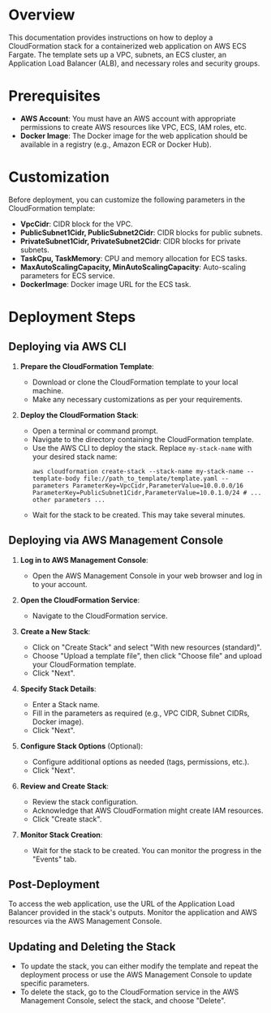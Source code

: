 # Overview

This documentation provides instructions on how to deploy a CloudFormation stack for a containerized web application on AWS ECS Fargate. The template sets up a VPC, subnets, an ECS cluster, an Application Load Balancer (ALB), and necessary roles and security groups.

# Prerequisites

- **AWS Account**: You must have an AWS account with appropriate permissions to create AWS resources like VPC, ECS, IAM roles, etc.
- **Docker Image**: The Docker image for the web application should be available in a registry (e.g., Amazon ECR or Docker Hub).

# Customization

Before deployment, you can customize the following parameters in the CloudFormation template:

- **VpcCidr**: CIDR block for the VPC.
- **PublicSubnet1Cidr, PublicSubnet2Cidr**: CIDR blocks for public subnets.
- **PrivateSubnet1Cidr, PrivateSubnet2Cidr**: CIDR blocks for private subnets.
- **TaskCpu, TaskMemory**: CPU and memory allocation for ECS tasks.
- **MaxAutoScalingCapacity, MinAutoScalingCapacity**: Auto-scaling parameters for ECS service.
- **DockerImage**: Docker image URL for the ECS task.

# Deployment Steps

## Deploying via AWS CLI

1. **Prepare the CloudFormation Template**:
   - Download or clone the CloudFormation template to your local machine.
   - Make any necessary customizations as per your requirements.

2. **Deploy the CloudFormation Stack**:
   - Open a terminal or command prompt.
   - Navigate to the directory containing the CloudFormation template.
   - Use the AWS CLI to deploy the stack. Replace `my-stack-name` with your desired stack name:
     ```
     aws cloudformation create-stack --stack-name my-stack-name --template-body file://path_to_template/template.yaml --parameters ParameterKey=VpcCidr,ParameterValue=10.0.0.0/16 ParameterKey=PublicSubnet1Cidr,ParameterValue=10.0.1.0/24 # ... other parameters ...
     ```
   - Wait for the stack to be created. This may take several minutes.

## Deploying via AWS Management Console

1. **Log in to AWS Management Console**:
   - Open the AWS Management Console in your web browser and log in to your account.

2. **Open the CloudFormation Service**:
   - Navigate to the CloudFormation service.

3. **Create a New Stack**:
   - Click on "Create Stack" and select "With new resources (standard)".
   - Choose "Upload a template file", then click "Choose file" and upload your CloudFormation template.
   - Click "Next".

4. **Specify Stack Details**:
   - Enter a Stack name.
   - Fill in the parameters as required (e.g., VPC CIDR, Subnet CIDRs, Docker image).
   - Click "Next".

5. **Configure Stack Options** (Optional):
   - Configure additional options as needed (tags, permissions, etc.).
   - Click "Next".

6. **Review and Create Stack**:
   - Review the stack configuration.
   - Acknowledge that AWS CloudFormation might create IAM resources.
   - Click "Create stack".

7. **Monitor Stack Creation**:
   - Wait for the stack to be created. You can monitor the progress in the "Events" tab.

## Post-Deployment

To access the web application, use the URL of the Application Load Balancer provided in the stack's outputs. Monitor the application and AWS resources via the AWS Management Console.

## Updating and Deleting the Stack

- To update the stack, you can either modify the template and repeat the deployment process or use the AWS Management Console to update specific parameters.
- To delete the stack, go to the CloudFormation service in the AWS Management Console, select the stack, and choose "Delete".

